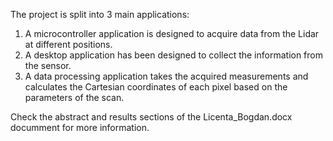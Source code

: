 The project is split into 3 main applications:
1. A microcontroller application is designed to acquire data from the Lidar at different positions.
2. A desktop application has been designed to collect the information from the sensor.
3. A data processing application takes the acquired measurements and calculates the Cartesian coordinates of each pixel based on the parameters of the scan.

Check the abstract and results sections of the Licenta_Bogdan.docx documment for more information.
